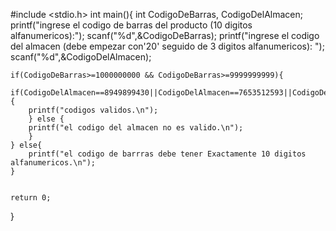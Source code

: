 #include <stdio.h> 
int main(){
    int CodigoDeBarras, CodigoDelAlmacen;
    printf("ingrese el codigo de barras del producto (10 digitos alfanumericos):");
    scanf("%d",&CodigoDeBarras);
    printf("ingrese el codigo del almacen (debe empezar con'20' seguido de 3 digitos alfanumericos): ");
    scanf("%d",&CodigoDelAlmacen);

    if(CodigoDeBarras>=1000000000 && CodigoDeBarras>=9999999999){
	    if(CodigoDelAlmacen==8949899430||CodigoDelAlmacen==7653512593||CodigoDelAlmacen==9383867373||CodigoDelAlmacen==88392904209){
		printf("codigos validos.\n");
	    } else {
		printf("el codigo del almacen no es valido.\n");
		} 
	} else{
		printf("el codigo de barrras debe tener Exactamente 10 digitos alfanumericos.\n");
	}
	
	
	return 0;
}

